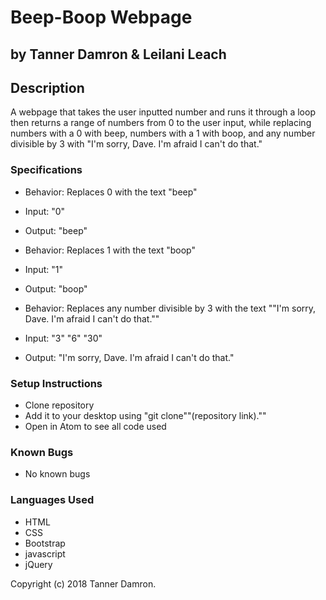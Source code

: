 # Beep-Boop Webpage
## by Tanner Damron & Leilani Leach

## Description
A webpage that takes the user inputted number and runs it through a loop then returns a range of numbers from 0 to the user input, while replacing numbers with a 0 with beep, numbers with a 1 with boop, and any number divisible by 3 with "I'm sorry, Dave. I'm afraid I can't do that."

### Specifications
* Behavior: Replaces 0 with the text "beep"
* Input: "0"
* Output: "beep"

* Behavior: Replaces 1 with the text "boop"
* Input: "1"
* Output: "boop"

* Behavior: Replaces any number divisible by 3 with the text ""I'm sorry, Dave. I'm afraid I can't do that.""
* Input: "3" "6" "30"
* Output: "I'm sorry, Dave. I'm afraid I can't do that."

### Setup Instructions
* Clone repository
* Add it to your desktop using "git clone""(repository link).""
* Open in Atom to see all code used

### Known Bugs
* No known bugs

### Languages Used
* HTML
* CSS
* Bootstrap
* javascript
* jQuery

Copyright (c) 2018 Tanner Damron.
